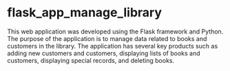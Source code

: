 # flask_app_manage_library
This web application was developed using the Flask framework and Python. The purpose of the application is to manage data related to books and customers in the library. 
The application has several key products such as adding new customers and customers, displaying lists of books and customers, displaying special records, and deleting books.
